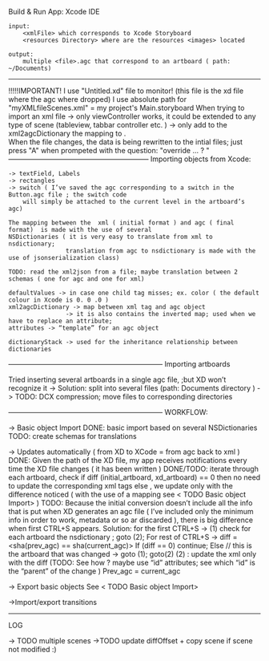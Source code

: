 Build & Run App:
	Xcode IDE
 
	input: 
		<xmlFile> which corresponds to Xcode Storyboard
		<resources Directory> where are the resources <images> located

	output: 
		multiple <file>.agc that correspond to an artboard ( path: ~/Documents)
-------------------
!!!!!IMPORTANT! I use "Untitled.xd" file to monitor! (this file is the xd file where the agc where dropped)
		I use absolute path for "myXMLfileScenes.xml" = my project's Main.storyboard
		When trying to import an xml file -> only viewController works, it could be extended to any type of scene
		 (tableview, tabbar controller etc. ) -> only add to the xml2agcDictionary the mapping <tabbar controller> to 
		<artboard>.  		 
		When the file changes, the data is being rewritten to the intial files; just press "A" when prompeted with the question: "override ... ? " 
————————————————————
Importing objects from Xcode: 

	-> textField, Labels
	-> rectangles
	-> switch ( I’ve saved the agc corresponding to a switch in the Button.agc file ; the switch code
		will simply be attached to the current level in the artboard’s agc)

	The mapping between the  xml ( initial format ) and agc ( final format)  is made with the use of several
	NSDictionaries ( it is very easy to translate from xml to nsdictionary; 
					translation from agc to nsdictionary is made with the use of jsonserialization class)

	TODO: read the xml2json from a file; maybe translation between 2 schemas ( one for agc and one for xml)

	defaultValues -> in case one child tag misses; ex. color ( the default colour in Xcode is 0. 0 .0 )
	xml2agcDictionary -> map between xml tag and agc object
					-> it is also contains the inverted map; used when we  have to replace an attribute;
	attributes -> “template” for an agc object 

	dictionaryStack -> used for the inheritance relationship between dictionaries
	

——————————————————————
Importing artboards 

				 
Tried inserting several artboards in a single agc file, ;but XD won’t recognize it
-> Solution: split into several files (path: Documents directory ) 
-> TODO: DCX compression; move files to corresponding directories


——————————————————————
WORKFLOW: 

-> Basic object Import
DONE: basic import based on several NSDictionaries
TODO: create schemas for translations

-> Updates automatically ( from XD to XCode = from agc back to xml )
DONE: Given the path of the XD file, my app receives notifications every time the XD file changes ( it has been written )
DONE/TODO: iterate through each artboard, 
check if diff (initial_artboard, xd_artboard) == 0  then no need to update the corresponding xml tags
else , we update only with the difference noticed ( with the use of a mapping see < TODO  Basic object Import> )
TODO: Because the initial conversion doesn’t include all the info that is put when XD generates an agc file ( I’ve included only the minimum info in order to work, metadata or so ar discarded ), there is big difference when first CTRL+S appears. 
Solution: for the first CTRL+S -> (1) check for each artboard the  nsdictionary ; goto (2);
For rest of CTRL+S -> diff = <sha(prev_agc)  ==  sha(current_agc)>
If (diff == 0) continue;
Else // this is the artboard that was changed -> goto (1); goto(2)
(2) : update the xml only with the diff (TODO: See how ? maybe use “id” attributes; see which “id” is the “parent” of the change )
Prev_agc = current_agc

-> Export basic objects
See < TODO  Basic object Import>

->Import/export transitions 

----------------------

LOG

-> TODO multiple scenes
->TODO update diffOffset + copy scene if scene not modified :)
